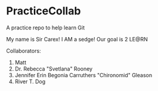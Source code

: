 # PracticeCollab
A practice repo to help learn Git

My name is Sir Carex!  I AM a sedge!  Our goal is 2 LE@RN

Collaborators: 
1) Matt 
2) Dr. Rebecca "Svetlana" Rooney
3) Jennifer Erin Begonia Carruthers "Chironomid" Gleason
4) River T. Dog
